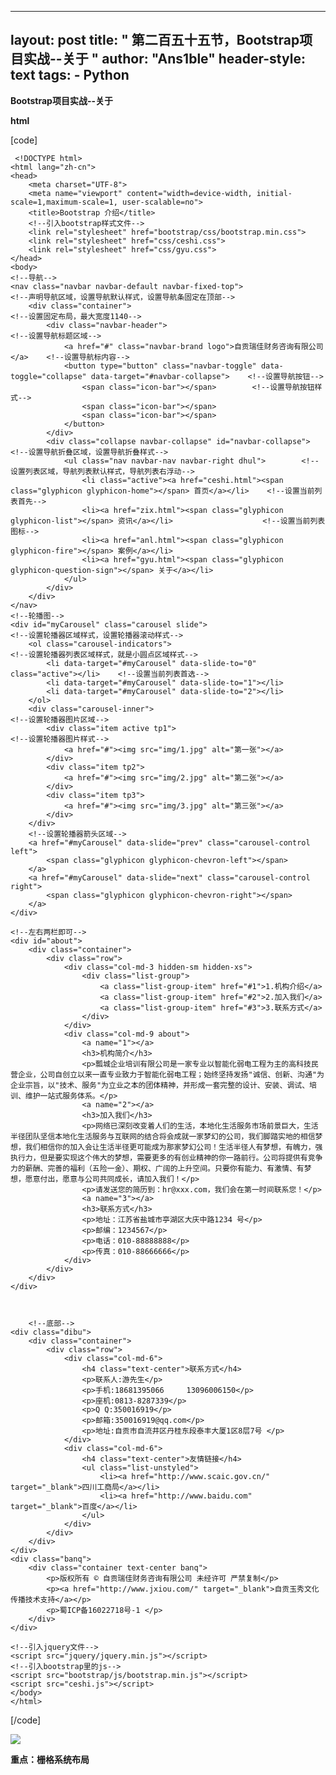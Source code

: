 
---
layout: post
title: " 第二百五十五节，Bootstrap项目实战--关于 "
author: "Ans1ble"
header-style: text
tags:
      - Python
---


**Bootstrap项目实战--关于**

**html**

[code]

     <!DOCTYPE html>
    <html lang="zh-cn">
    <head>
        <meta charset="UTF-8">
        <meta name="viewport" content="width=device-width, initial-scale=1,maximum-scale=1, user-scalable=no">
        <title>Bootstrap 介绍</title>
        <!--引入bootstrap样式文件-->
        <link rel="stylesheet" href="bootstrap/css/bootstrap.min.css">
        <link rel="stylesheet" href="css/ceshi.css">
        <link rel="stylesheet" href="css/gyu.css">
    </head>
    <body>
    <!--导航-->
    <nav class="navbar navbar-default navbar-fixed-top">                <!--声明导航区域，设置导航默认样式，设置导航条固定在顶部-->
        <div class="container">                                            <!--设置固定布局，最大宽度1140-->
            <div class="navbar-header">                                    <!--设置导航标题区域-->
                <a href="#" class="navbar-brand logo">自贡瑞佳财务咨询有限公司</a>    <!--设置导航标内容-->
                <button type="button" class="navbar-toggle" data-toggle="collapse" data-target="#navbar-collapse">    <!--设置导航按钮-->
                    <span class="icon-bar"></span>        <!--设置导航按钮样式-->
                    <span class="icon-bar"></span>
                    <span class="icon-bar"></span>
                </button>
            </div>
            <div class="collapse navbar-collapse" id="navbar-collapse">                <!--设置导航折叠区域，设置导航折叠样式-->
                <ul class="nav navbar-nav navbar-right dhul">        <!--设置列表区域，导航列表默认样式，导航列表右浮动-->
                    <li class="active"><a href="ceshi.html"><span class="glyphicon glyphicon-home"></span> 首页</a></li>    <!--设置当前列表首先-->
                    <li><a href="zix.html"><span class="glyphicon glyphicon-list"></span> 资讯</a></li>                    <!--设置当前列表图标-->
                    <li><a href="anl.html"><span class="glyphicon glyphicon-fire"></span> 案例</a></li>
                    <li><a href="gyu.html"><span class="glyphicon glyphicon-question-sign"></span> 关于</a></li>
                </ul>
            </div>
        </div>
    </nav>
    <!--轮播图-->
    <div id="myCarousel" class="carousel slide">                        <!--设置轮播器区域样式，设置轮播器滚动样式-->
        <ol class="carousel-indicators">                                <!--设置轮播器列表区域样式，就是小圆点区域样式-->
            <li data-target="#myCarousel" data-slide-to="0" class="active"></li>    <!--设置当前列表首选-->
            <li data-target="#myCarousel" data-slide-to="1"></li>
            <li data-target="#myCarousel" data-slide-to="2"></li>
        </ol>
        <div class="carousel-inner">                                    <!--设置轮播器图片区域-->
            <div class="item active tp1">                                <!--设置轮播器图片样式-->
                <a href="#"><img src="img/1.jpg" alt="第一张"></a>
            </div>
            <div class="item tp2">
                <a href="#"><img src="img/2.jpg" alt="第二张"></a>
            </div>
            <div class="item tp3">
                <a href="#"><img src="img/3.jpg" alt="第三张"></a>
            </div>
        </div>
        <!--设置轮播器箭头区域-->
        <a href="#myCarousel" data-slide="prev" class="carousel-control left">
            <span class="glyphicon glyphicon-chevron-left"></span>
        </a>
        <a href="#myCarousel" data-slide="next" class="carousel-control right">
            <span class="glyphicon glyphicon-chevron-right"></span>
        </a>
    </div>
    
    <!--左右两栏即可-->
    <div id="about">
        <div class="container">
            <div class="row">
                <div class="col-md-3 hidden-sm hidden-xs">
                    <div class="list-group">
                        <a class="list-group-item" href="#1">1.机构介绍</a>
                        <a class="list-group-item" href="#2">2.加入我们</a>
                        <a class="list-group-item" href="#3">3.联系方式</a>
                    </div>
                </div>
                <div class="col-md-9 about">
                    <a name="1"></a>
                    <h3>机构简介</h3>
                    <p>瓢城企业培训有限公司是一家专业以智能化弱电工程为主的高科技民营企业，公司自创立以来一直专业致力于智能化弱电工程；始终坚持发扬"诚信、创新、沟通"为企业宗旨，以"技术、服务"为立业之本的团体精神，并形成一套完整的设计、安装、调试、培训、维护一站式服务体系。</p>
                    <a name="2"></a>
                    <h3>加入我们</h3>
                    <p>网络已深刻改变着人们的生活，本地化生活服务市场前景巨大，生活半径团队坚信本地化生活服务与互联网的结合将会成就一家梦幻的公司，我们脚踏实地的相信梦想，我们相信你的加入会让生活半径更可能成为那家梦幻公司！生活半径人有梦想，有魄力，强执行力，但是要实现这个伟大的梦想，需要更多的有创业精神的你一路前行。公司将提供有竞争力的薪酬、完善的福利（五险一金）、期权、广阔的上升空间。只要你有能力、有激情、有梦想，愿意付出，愿意与公司共同成长，请加入我们！</p>
                    <p>请发送您的简历到：hr@xxx.com，我们会在第一时间联系您！</p>
                    <a name="3"></a>
                    <h3>联系方式</h3>
                    <p>地址：江苏省盐城市亭湖区大庆中路1234 号</p>
                    <p>邮编：1234567</p>
                    <p>电话：010-88888888</p>
                    <p>传真：010-88666666</p>
                </div>
            </div>
        </div>
    </div>
    
    
    
        <!--底部-->
    <div class="dibu">
        <div class="container">
            <div class="row">
                <div class="col-md-6">
                    <h4 class="text-center">联系方式</h4>
                    <p>联系人:游先生</p>
                    <p>手机:18681395066     13096006150</p>
                    <p>座机:0813-8287339</p>
                    <p>Q Q:350016919</p>
                    <p>邮箱:350016919@qq.com</p>
                    <p>地址:自贡市自流井区丹桂东段泰丰大厦1区8层7号 </p>
                </div>
                <div class="col-md-6">
                    <h4 class="text-center">友情链接</h4>
                    <ul class="list-unstyled">
                        <li><a href="http://www.scaic.gov.cn/" target="_blank">四川工商局</a></li>
                        <li><a href="http://www.baidu.com" target="_blank">百度</a></li>
                    </ul>
                </div>
            </div>
        </div>
    </div>
    <div class="banq">
        <div class="container text-center banq">
            <p>版权所有 © 自贡瑞佳财务咨询有限公司 未经许可 严禁复制</p>
            <p><a href="http://www.jxiou.com/" target="_blank">自贡玉秀文化传播技术支持</a></p>
            <p>蜀ICP备16022718号-1 </p>
        </div>
    </div>
    
    <!--引入jquery文件-->
    <script src="jquery/jquery.min.js"></script>
    <!--引入bootstrap里的js-->
    <script src="bootstrap/js/bootstrap.min.js"></script>
    <script src="ceshi.js"></script>
    </body>
    </html>
[/code]

![](https://images2015.cnblogs.com/blog/955761/201705/955761-20170509212013894-1501293560.png)

**重点：栅格系统布局**

